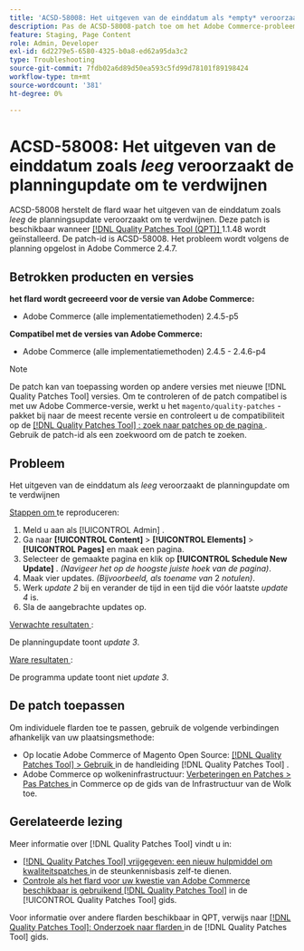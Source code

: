 ```yaml
---
title: 'ACSD-58008: Het uitgeven van de einddatum als *empty* veroorzaakt de programmaupdate om te verdwijnen'
description: Pas de ACSD-58008-patch toe om het Adobe Commerce-probleem te verhelpen, waarbij het bewerken van de einddatum als *empty* ertoe leidt dat de update van het schema verdwijnt.
feature: Staging, Page Content
role: Admin, Developer
exl-id: 6d2279e5-6580-4325-b0a8-ed62a95da3c2
type: Troubleshooting
source-git-commit: 7fdb02a6d89d50ea593c5fd99d78101f89198424
workflow-type: tm+mt
source-wordcount: '381'
ht-degree: 0%

---
```


# ACSD-58008: Het uitgeven van de einddatum zoals *leeg* veroorzaakt de planningupdate om te verdwijnen

ACSD-58008 herstelt de flard waar het uitgeven van de einddatum zoals *leeg* de planningsupdate veroorzaakt om te verdwijnen. Deze patch is beschikbaar wanneer [[!DNL Quality Patches Tool (QPT)] ](https://experienceleague.adobe.com/nl/docs/commerce-operations/tools/quality-patches-tool/quality-patches-tool-to-self-serve-quality-patches) 1.1.48 wordt geïnstalleerd. De patch-id is ACSD-58008. Het probleem wordt volgens de planning opgelost in Adobe Commerce 2.4.7.

## Betrokken producten en versies

**het flard wordt gecreeerd voor de versie van Adobe Commerce:**

* Adobe Commerce (alle implementatiemethoden) 2.4.5-p5

**Compatibel met de versies van Adobe Commerce:**

* Adobe Commerce (alle implementatiemethoden) 2.4.5 - 2.4.6-p4

>[!NOTE]
>
>De patch kan van toepassing worden op andere versies met nieuwe [!DNL Quality Patches Tool] versies. Om te controleren of de patch compatibel is met uw Adobe Commerce-versie, werkt u het `magento/quality-patches` -pakket bij naar de meest recente versie en controleert u de compatibiliteit op de [[!DNL Quality Patches Tool] : zoek naar patches op de pagina ](https://experienceleague.adobe.com/tools/commerce-quality-patches/index.html?lang=nl-NL) . Gebruik de patch-id als een zoekwoord om de patch te zoeken.

## Probleem

Het uitgeven van de einddatum als *leeg* veroorzaakt de planningupdate om te verdwijnen

<u> Stappen om </u> te reproduceren:

1. Meld u aan als [!UICONTROL Admin] .
1. Ga naar **[!UICONTROL Content]** > **[!UICONTROL Elements]** > **[!UICONTROL Pages]** en maak een pagina.
1. Selecteer de gemaakte pagina en klik op **[!UICONTROL Schedule New Update]** . *(Navigeer het op de hoogste juiste hoek van de pagina)*.
1. Maak vier updates. *(Bijvoorbeeld, als toename van* 2 *notulen)*.
1. Werk *update 2* bij en verander de tijd in een tijd die vóór laatste *update 4* is.
1. Sla de aangebrachte updates op.

<u> Verwachte resultaten </u>:

De planningupdate toont *update 3*.

<u> Ware resultaten </u>:

De programma update toont niet *update 3*.

## De patch toepassen

Om individuele flarden toe te passen, gebruik de volgende verbindingen afhankelijk van uw plaatsingsmethode:

* Op locatie Adobe Commerce of Magento Open Source: [[!DNL Quality Patches Tool] > Gebruik ](/help/tools/quality-patches-tool/usage.md) in de handleiding [!DNL Quality Patches Tool] .
* Adobe Commerce op wolkeninfrastructuur: [ Verbeteringen en Patches > Pas Patches ](https://experienceleague.adobe.com/docs/commerce-cloud-service/user-guide/develop/upgrade/apply-patches.html?lang=nl-NL) in Commerce op de gids van de Infrastructuur van de Wolk toe.

## Gerelateerde lezing

Meer informatie over [!DNL Quality Patches Tool] vindt u in:

* [[!DNL Quality Patches Tool]  vrijgegeven: een nieuw hulpmiddel om kwaliteitspatches ](https://experienceleague.adobe.com/nl/docs/commerce-operations/tools/quality-patches-tool/quality-patches-tool-to-self-serve-quality-patches) in de steunkennisbasis zelf-te dienen.
* [ Controle als het flard voor uw kwestie van Adobe Commerce beschikbaar is gebruikend  [!DNL Quality Patches Tool]](/help/tools/quality-patches-tool/patches-available-in-qpt/check-patch-for-magento-issue-with-magento-quality-patches.md) in de [!UICONTROL Quality Patches Tool] gids.


Voor informatie over andere flarden beschikbaar in QPT, verwijs naar [[!DNL Quality Patches Tool]: Onderzoek naar flarden ](https://experienceleague.adobe.com/tools/commerce-quality-patches/index.html?lang=nl-NL) in de [!DNL Quality Patches Tool] gids.
